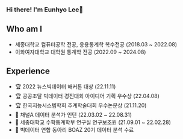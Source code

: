 ### Hi there! I'm Eunhyo Lee👋

<!--
**leunco/leunco** is a ✨ _special_ ✨ repository because its `README.md` (this file) appears on your GitHub profile.

Here are some ideas to get you started:

- 🔭 I’m currently working on ...
- 🌱 I’m currently learning ...
- 👯 I’m looking to collaborate on ...
- 🤔 I’m looking for help with ...
- 💬 Ask me about ...
- 📫 How to reach me: ...
- 😄 Pronouns: ...
- ⚡ Fun fact: ...
- I'm interested in Statistics, Data Analytics, Data Science
- I majored in Computer Science and Statistics
-->

## Who am I
- 세종대학교 컴퓨터공학 전공, 응용통계학 복수전공 (2018.03 ~ 2022.08)
- 이화여자대학교 대학원 통계학 전공 (2022.09 ~ 2024.08)

## Experience  
- 🏆 2022 뉴스빅데이터 해커톤 대상 (22.11.11)  
- 🏆 공공조달 빅데이터 경진대회 아이디어 기획 우수상 (22.04.08)  
- 🏆 한국지능시스템학회 추계학술대회 우수논문상 (21.11.20)  
- 💼 채널A 데이터 분석가 인턴 (22.03.02 ~ 22.08.31)  
- 💼 세종대학교 수학통계학부 연구실 연구보조원 (21.09.01 ~ 22.02.28)
- 🐘 빅데이터 연합 동아리 BOAZ 20기 데이터 분석 수료

